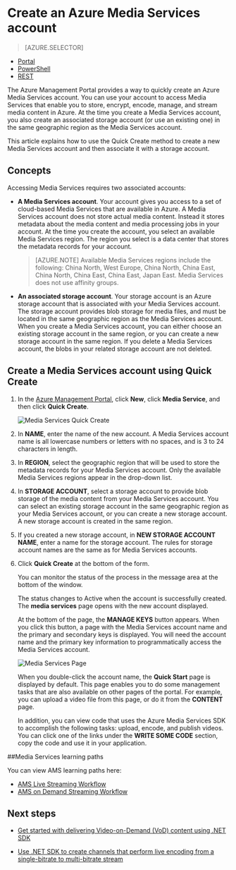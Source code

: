 <properties
	pageTitle="Create a Media Services account | Windows Azure"
	description="Describes how to create a new Azure Media Services account in Azure."
	services="media-services"
	documentationCenter=""
	authors="Juliako"
	manager="dwrede"
	editor=""/>

<tags
	ms.service="media-services"
	ms.date="09/28/2015"
	wacn.date=""/>


# Create an Azure Media Services account

> [AZURE.SELECTOR]
- [Portal](/documentation/articles/media-services-create-account)
- [PowerShell](/documentation/articles/media-services-manage-with-powershell)
- [REST](https://msdn.microsoft.com/zh-cn/library/azure/dn167014.aspx)

The Azure Management Portal provides a way to quickly create an Azure Media Services account. You can use your account to access Media Services that enable you to store, encrypt, encode, manage, and stream media content in Azure. At the time you create a Media Services account, you also create an associated storage account (or use an existing one) in the same geographic region as the Media Services account.

This article explains how to use the Quick Create method to create a new Media Services account and then associate it with a storage account.

<a id="concepts"></a>
## Concepts

Accessing Media Services requires two associated accounts:

-   **A Media Services account**. Your account gives you access to a set of cloud-based Media Services that are available in Azure. A Media Services account does not store actual media content. Instead it stores metadata about the media content and media processing jobs in your account. At the time you create the account, you select an available Media Services region. The region you select is a data center that stores the metadata records for your account.

    > [AZURE.NOTE]
    > Available Media Services regions include the following: China North, West Europe, China North, China East, China North, China East, China East, Japan East. Media Services does not use affinity groups.
-   **An associated storage account**. Your storage account is an Azure storage account that is associated with your Media Services account. The storage account provides blob storage for media files, and must be located in the same geographic region as the Media Services account. When you create a Media Services account, you can either choose an existing storage account in the same region, or you can create a new storage account in the same region. If you delete a Media Services account, the blobs in your related storage account are not deleted.

<a id="quick"></a>
## Create a Media Services account using Quick Create

1. In the [Azure Management Portal][], click **New**, click **Media Service**, and then click **Quick Create**.

	![Media Services Quick Create](./media/media-services-create-account/wams-QuickCreate.png)

2. In **NAME**, enter the name of the new account. A Media Services account name is all lowercase numbers or letters with no spaces, and is 3 to 24 characters in length.

3. In **REGION**, select the geographic region that will be used to store the metadata records for your Media Services account. Only the available Media Services regions appear in the drop-down list.

4. In **STORAGE ACCOUNT**, select a storage account to provide blob storage of the media content from your Media Services account. You can select an existing storage account in the same geographic region as your Media Services account, or you can create a new storage account. A new storage account is created in the same region.

5. If you created a new storage account, in **NEW STORAGE ACCOUNT NAME**, enter a name for the storage account. The rules for storage account names are the same as for Media Services accounts.

6. Click **Quick Create** at the bottom of the form.

	You can monitor the status of the process in the message area at the bottom of the window.

	The status changes to Active when the account is successfully created. The **media services** page opens with the new account displayed.

	At the bottom of the page, the **MANAGE KEYS** button appears. When you click this button, a page with the Media Services account name and the primary and secondary keys is displayed. You will need the account name and the primary key information to programmatically access the Media Services account.

	![Media Services Page](./media/media-services-create-account/wams-mediaservices-page.png)

	When you double-click the account name, the **Quick Start** page is displayed by default. This page enables you to do some management tasks that are also available on other pages of the portal. For example, you can upload a video file from this page, or do it from the **CONTENT** page.

	In addition, you can view code that uses the Azure Media Services SDK to accomplish the following tasks: upload, encode, and publish videos. You can click one of the links under the **WRITE SOME CODE** section, copy the code  and use it in your application.

##Media Services learning paths

You can view AMS learning paths here:

- [AMS Live Streaming Workflow](http://azure.microsoft.com/documentation/learning-paths/media-services-streaming-live/)
- [AMS on Demand Streaming Workflow](http://azure.microsoft.com/documentation/learning-paths/media-services-streaming-on-demand/)

## Next steps

- [Get started with delivering Video-on-Demand (VoD) content using .NET SDK](/documentation/articles/media-services-dotnet-get-started)

- [Use .NET SDK to create channels that perform live encoding from a single-bitrate to multi-bitrate stream](/documentation/articles/media-services-dotnet-creating-live-encoder-enabled-channel)

<!-- Reusable paths. -->

<!-- Anchors. -->
  [Concepts]: #concepts
  [Before you begin]: #begin
  [How to: Create a Media Services account using Quick Create]: #quick

<!-- URLs. -->
  [Web Platform Installer]: http://go.microsoft.com/fwlink/?linkid=255386

  [Azure Management Portal]: http://manage.windowsazure.cn/
